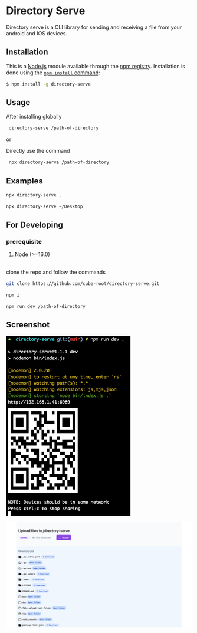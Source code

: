 # Directory Serve



Directory serve is a CLI library for sending and receiving a file from your android and IOS devices.


## Installation

This is a [Node.js](https://nodejs.org/en/) module available through the
[npm registry](https://www.npmjs.com/). Installation is done using the
[`npm install` command](https://docs.npmjs.com/getting-started/installing-npm-packages-locally):

```bash
$ npm install -g directory-serve
```

## Usage

After installing globally
``` bash
 directory-serve /path-of-directory
```

or

Directly use the command
```bash
 npx directory-serve /path-of-directory
```


## Examples

```bash
npx directory-serve .
```

```bash
npx directory-serve ~/Desktop
```

## For Developing

### prerequisite
1. Node (>=16.0)

<br/>
clone the repo and follow the commands

```bash
git clone https://github.com/cube-root/directory-serve.git
```

```bash
npm i
```
```bash
npm run dev /path-of-directory
```

## Screenshot


![screenshot](/doc/terminal-screenshot.png?raw=true "Directory serve")

![screenshot](/doc/directory-list.png?raw=true)